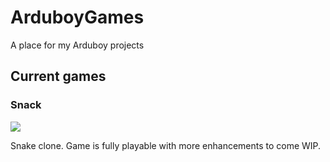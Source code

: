 # ArduboyGames
A place for my Arduboy projects

## Current games

### Snack

![](https://kenjaraskits.files.wordpress.com/2017/05/snack.gif)

Snake clone. Game is fully playable with more enhancements to come WIP.
